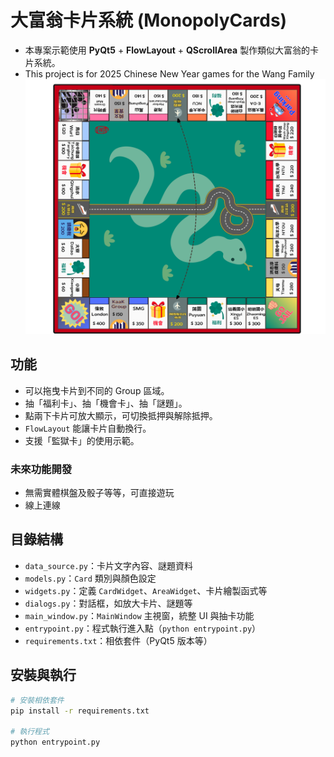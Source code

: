 # 大富翁卡片系統 (MonopolyCards)

- 本專案示範使用 **PyQt5** + **FlowLayout** + **QScrollArea** 製作類似大富翁的卡片系統。
- This project is for 2025 Chinese New Year games for the Wang Family
![image info](./img/GO.png)
## 功能
- 可以拖曳卡片到不同的 Group 區域。
- 抽「福利卡」、抽「機會卡」、抽「謎題」。
- 點兩下卡片可放大顯示，可切換抵押與解除抵押。
- `FlowLayout` 能讓卡片自動換行。
- 支援「監獄卡」的使用示範。
### 未來功能開發
- 無需實體棋盤及骰子等等，可直接遊玩
- 線上連線

## 目錄結構
- `data_source.py`：卡片文字內容、謎題資料
- `models.py`：`Card` 類別與顏色設定
- `widgets.py`：定義 `CardWidget`、`AreaWidget`、卡片繪製函式等
- `dialogs.py`：對話框，如放大卡片、謎題等
- `main_window.py`：`MainWindow` 主視窗，統整 UI 與抽卡功能
- `entrypoint.py`：程式執行進入點（`python entrypoint.py`）
- `requirements.txt`：相依套件（PyQt5 版本等）

## 安裝與執行
```bash
# 安裝相依套件
pip install -r requirements.txt

# 執行程式
python entrypoint.py